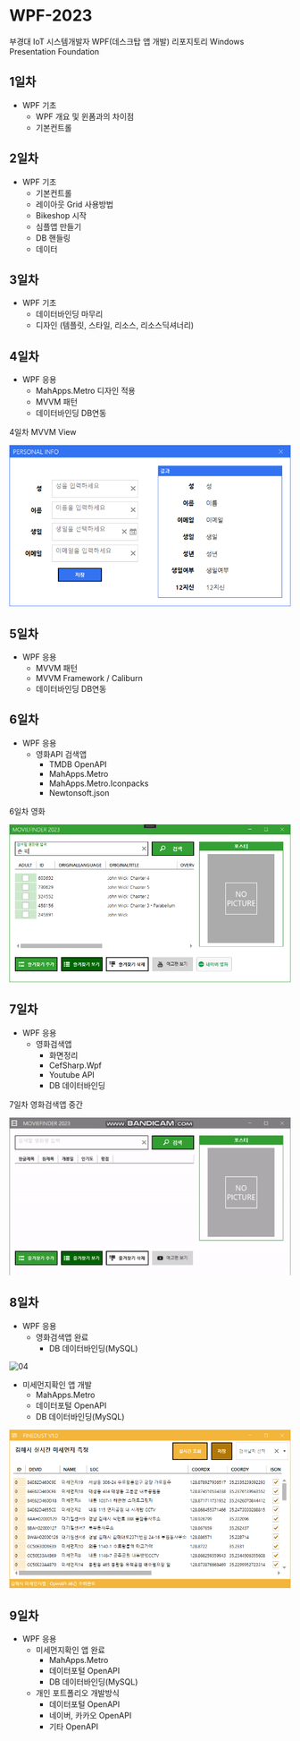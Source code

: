 # WPF-2023
부경대 IoT 시스템개발자 WPF(데스크탑 앱 개발) 리포지토리
Windows Presentation Foundation

## 1일차
- WPF 기초
  - WPF 개요 및 윈폼과의 차이점
  - 기본컨트롤
  
## 2일차
- WPF 기초
  - 기본컨트롤
  - 레이아웃 Grid 사용방법
  - Bikeshop 시작
  - 심플앱 만들기
  - DB 핸들링
  - 데이터

## 3일차
- WPF 기초
  - 데이터바인딩 마무리
  - 디자인 (템플릿, 스타일, 리소스, 리소스딕셔너리)
  
## 4일차
- WPF 응용
  - MahApps.Metro 디자인 적용
  - MVVM 패턴
  - 데이터바인딩 DB연동

4일차 MVVM View

![wpf01](https://raw.githubusercontent.com/JeongJaeAhn/WPF-2023/main/Images/wpf01.png)

## 5일차
- WPF 응용
  - MVVM 패턴
  - MVVM Framework / Caliburn
  - 데이터바인딩 DB연동

## 6일차
- WPF 응용
  - 영화API 검색앱
    - TMDB OpenAPI
    - MahApps.Metro
    - MahApps.Metro.Iconpacks
    - Newtonsoft.json

6일차 영화

![wpf02](https://raw.githubusercontent.com/JeongJaeAhn/WPF-2023/main/Images/wpf02.png)

## 7일차
- WPF 응용
  - 영화검색앱
    - 화면정리
    - CefSharp.Wpf
    - Youtube API
    - DB 데이터바인딩
    
7일차 영화검색앱 중간

![03](https://raw.githubusercontent.com/JeongJaeAhn/WPF-2023/main/Images/moviefinder.gif)

## 8일차
- WPF 응용
	- 영화검색앱 완료
		- DB 데이터바인딩(MySQL)
		
![04](https://raw.githubusercontent.com/JeongJaeAhn/WPF-2023/main/Images/moviefinder2.gif)


- 미세먼지확인 앱 개발
	- MahApps.Metro
	- 데이터포털 OpenAPI
	- DB 데이터바인딩(MySQL)
		
![03](https://raw.githubusercontent.com/JeongJaeAhn/WPF-2023/main/Images/wpf03.png)

## 9일차
- WPF 응용
	- 미세먼지확인 앱 완료
		- MahApps.Metro
		- 데이터포털 OpenAPI
		- DB 데이터바인딩(MySQL)
	- 개인 포트폴리오 개발방식
		- 데이터포털 OpenAPI
		- 네이버, 카카오 OpenAPI
		- 기타 OpenAPI
